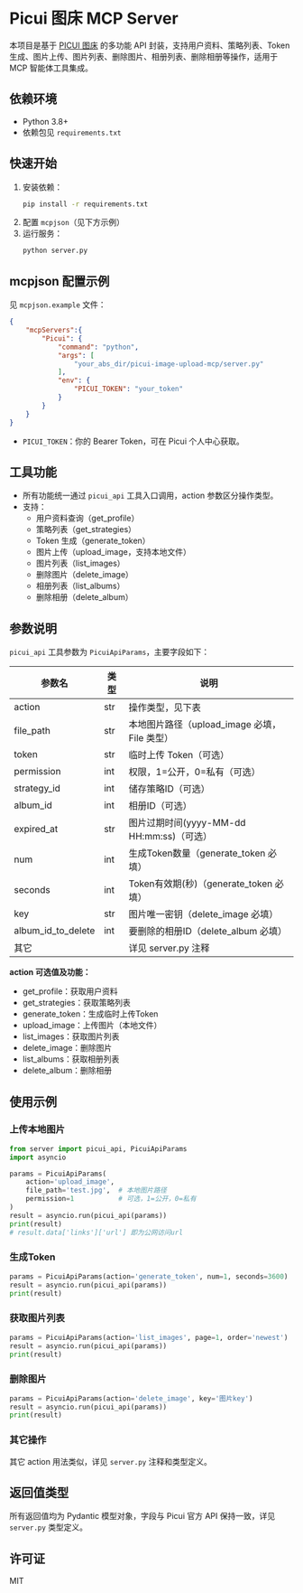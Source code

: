 # Picui 图床 MCP Server

本项目是基于 [PICUI 图床](https://picui.cn/) 的多功能 API 封装，支持用户资料、策略列表、Token 生成、图片上传、图片列表、删除图片、相册列表、删除相册等操作，适用于 MCP 智能体工具集成。

## 依赖环境
- Python 3.8+
- 依赖包见 `requirements.txt`

## 快速开始
1. 安装依赖：
   ```bash
   pip install -r requirements.txt
   ```
2. 配置 `mcpjson`（见下方示例）
3. 运行服务：
   ```bash
   python server.py
   ```

## mcpjson 配置示例
见 `mcpjson.example` 文件：
```json
{
    "mcpServers":{
        "Picui": {
            "command": "python",
            "args": [
                "your_abs_dir/picui-image-upload-mcp/server.py"
            ],
            "env": {
                "PICUI_TOKEN": "your_token"
            }
        }
    }
}
```
- `PICUI_TOKEN`：你的 Bearer Token，可在 Picui 个人中心获取。

## 工具功能
- 所有功能统一通过 `picui_api` 工具入口调用，action 参数区分操作类型。
- 支持：
  - 用户资料查询（get_profile）
  - 策略列表（get_strategies）
  - Token 生成（generate_token）
  - 图片上传（upload_image，支持本地文件）
  - 图片列表（list_images）
  - 删除图片（delete_image）
  - 相册列表（list_albums）
  - 删除相册（delete_album）

## 参数说明

`picui_api` 工具参数为 `PicuiApiParams`，主要字段如下：

| 参数名                | 类型      | 说明                                               |
|----------------------|-----------|----------------------------------------------------|
| action               | str       | 操作类型，见下表                                   |
| file_path            | str       | 本地图片路径（upload_image 必填，File 类型）        |
| token                | str       | 临时上传 Token（可选）                             |
| permission           | int       | 权限，1=公开，0=私有（可选）                       |
| strategy_id          | int       | 储存策略ID（可选）                                 |
| album_id             | int       | 相册ID（可选）                                     |
| expired_at           | str       | 图片过期时间(yyyy-MM-dd HH:mm:ss)（可选）          |
| num                  | int       | 生成Token数量（generate_token 必填）               |
| seconds              | int       | Token有效期(秒)（generate_token 必填）             |
| key                  | str       | 图片唯一密钥（delete_image 必填）                  |
| album_id_to_delete   | int       | 要删除的相册ID（delete_album 必填）                |
| 其它                 |           | 详见 server.py 注释                                |

**action 可选值及功能：**
- get_profile：获取用户资料
- get_strategies：获取策略列表
- generate_token：生成临时上传Token
- upload_image：上传图片（本地文件）
- list_images：获取图片列表
- delete_image：删除图片
- list_albums：获取相册列表
- delete_album：删除相册

## 使用示例

### 上传本地图片
```python
from server import picui_api, PicuiApiParams
import asyncio

params = PicuiApiParams(
    action='upload_image',
    file_path='test.jpg',  # 本地图片路径
    permission=1           # 可选，1=公开，0=私有
)
result = asyncio.run(picui_api(params))
print(result)
# result.data['links']['url'] 即为公网访问url
```

### 生成Token
```python
params = PicuiApiParams(action='generate_token', num=1, seconds=3600)
result = asyncio.run(picui_api(params))
print(result)
```

### 获取图片列表
```python
params = PicuiApiParams(action='list_images', page=1, order='newest')
result = asyncio.run(picui_api(params))
print(result)
```

### 删除图片
```python
params = PicuiApiParams(action='delete_image', key='图片key')
result = asyncio.run(picui_api(params))
print(result)
```

### 其它操作
其它 action 用法类似，详见 `server.py` 注释和类型定义。

## 返回值类型
所有返回值均为 Pydantic 模型对象，字段与 Picui 官方 API 保持一致，详见 `server.py` 类型定义。

## 许可证
MIT 